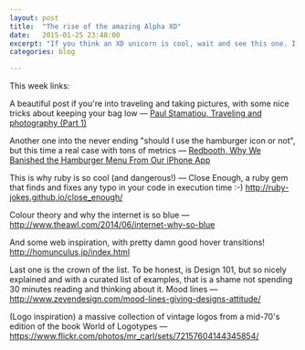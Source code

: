 ```yaml
---
layout: post
title:  "The rise of the amazing Alpha XD"
date:   2015-01-25 23:48:00
excerpt: "If you think an XD unicorn is cool, wait and see this one. I’m a little information junkie, trying to be up-to-date about UX best practices — and recently"
categories: blog

---
```


This week links:

A beautiful post if you're into traveling and taking pictures, with some nice tricks about keeping your bag low — [Paul Stamatiou, Traveling and photography (Part 1)](http://paulstamatiou.com/traveling-and-photography-part-1/ ) 

Another one into the never ending "should I use the hamburger icon or not", but this time a real case with tons of metrics — [Redbooth, Why We Banished the Hamburger Menu From Our iPhone App](https://redbooth.com/blog/hamburger-menu-iphone-app)

This is why ruby is so cool (and dangerous!) — Close Enough, a ruby gem that finds and fixes any typo in your code in execution time :-) http://ruby-jokes.github.io/close_enough/

Colour theory and why the internet is so blue — http://www.theawl.com/2014/06/internet-why-so-blue

And some web inspiration, with pretty damn good hover transitions! http://homunculus.jp/index.html

Last one is the crown of the list. To be honest, is Design 101, but so nicely explained and with a curated list of examples, that is a shame not spending 30 minutes reading and thinking about it. Mood lines — http://www.zevendesign.com/mood-lines-giving-designs-attitude/

(Logo inspiration) a massive collection of vintage logos from a mid-70's edition of the book World of Logotypes — https://www.flickr.com/photos/mr_carl/sets/72157604144345854/

